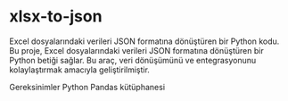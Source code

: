 # xlsx-to-json
Excel dosyalarındaki verileri JSON formatına dönüştüren bir Python kodu.
Bu proje, Excel dosyalarındaki verileri JSON formatına dönüştüren bir Python betiği sağlar. Bu araç, veri dönüşümünü ve entegrasyonunu kolaylaştırmak amacıyla geliştirilmiştir.

Gereksinimler
Python
Pandas kütüphanesi
